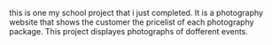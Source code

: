 this is one my school project that i just completed. It is a photography website that shows the customer the pricelist of each photography package. This project displayes photographs of dofferent events.
